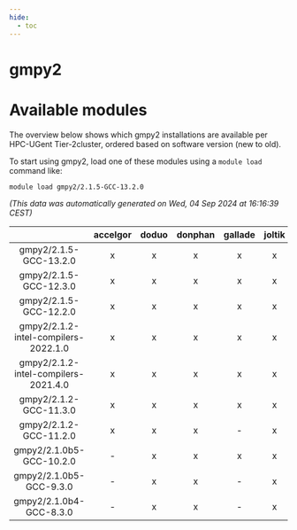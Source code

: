 ```yaml
---
hide:
  - toc
---
```


gmpy2
=====

# Available modules


The overview below shows which gmpy2 installations are available per HPC-UGent Tier-2cluster, ordered based on software version (new to old).

To start using gmpy2, load one of these modules using a `module load` command like:

```shell
module load gmpy2/2.1.5-GCC-13.2.0
```

*(This data was automatically generated on Wed, 04 Sep 2024 at 16:16:39 CEST)*  

| |accelgor|doduo|donphan|gallade|joltik|shinx|skitty|
| :---: | :---: | :---: | :---: | :---: | :---: | :---: | :---: |
|gmpy2/2.1.5-GCC-13.2.0|x|x|x|x|x|-|x|
|gmpy2/2.1.5-GCC-12.3.0|x|x|x|x|x|x|x|
|gmpy2/2.1.5-GCC-12.2.0|x|x|x|x|x|-|x|
|gmpy2/2.1.2-intel-compilers-2022.1.0|x|x|x|x|x|-|x|
|gmpy2/2.1.2-intel-compilers-2021.4.0|x|x|x|x|x|-|x|
|gmpy2/2.1.2-GCC-11.3.0|x|x|x|x|x|-|x|
|gmpy2/2.1.2-GCC-11.2.0|x|x|x|-|x|-|x|
|gmpy2/2.1.0b5-GCC-10.2.0|-|x|x|x|x|-|x|
|gmpy2/2.1.0b5-GCC-9.3.0|-|x|x|-|x|-|x|
|gmpy2/2.1.0b4-GCC-8.3.0|-|x|x|-|x|-|x|
